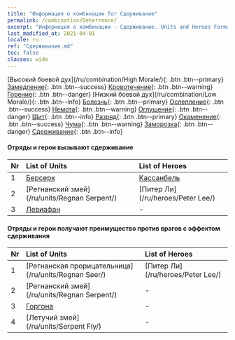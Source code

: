 ```yaml
---
title: "Информация о комбинации for Сдерживание"
permalink: /combination/Deterrence/
excerpt: "Информация о комбинации - Сдерживание. Units and Heroes Formation."
last_modified_at: 2021-04-01
locale: ru
ref: "Сдерживание.md"
toc: false
classes: wide
---
```


  [Высокий боевой дух](/ru/combination/High Morale/){: .btn .btn--primary} [Замедление](/ru/combination/Slow/){: .btn .btn--success} [Кровотечение](/ru/combination/Bleeding/){: .btn .btn--warning} [Горение](/ru/combination/Burning/){: .btn .btn--danger} [Низкий боевой дух](/ru/combination/Low Morale/){: .btn .btn--info} [Болезнь](/ru/combination/Disease/){: .btn .btn--primary} [Ослепление](/ru/combination/Blind/){: .btn .btn--success} [Немота](/ru/combination/Silence/){: .btn .btn--warning} [Оглушение](/ru/combination/Stun/){: .btn .btn--danger} [Щит](/ru/combination/Shield/){: .btn .btn--info} [Разряд](/ru/combination/Static/){: .btn .btn--primary} [Окаменение](/ru/combination/Petrify/){: .btn .btn--success} [Чума](/ru/combination/Plague/){: .btn .btn--warning} [Заморозка](/ru/combination/Freeze/){: .btn .btn--danger} [Сдерживание](/ru/combination/Deterrence/){: .btn .btn--info} 


#### Отряды и герои вызывают сдерживание

  | Nr |  List of Units  | List of Heroes | 
  |:---|:----------------|:---------------| 
  | 1 | [Берсерк](/ru/units/Berserker/) | [Кассанбель](/ru/heroes/Cassanbel/) |
  | 2 | [Регнанский змей](/ru/units/Regnan Serpent/) | [Питер Ли](/ru/heroes/Peter Lee/) |
  | 3 | [Левиафан](/ru/units/Revyaratan/) | - |


#### Отряды и герои получают преимущество против врагов с эффектом сдерживания

  | Nr |  List of Units  | List of Heroes | 
  |:---|:----------------|:---------------| 
  | 1 | [Регнанская прорицательница](/ru/units/Regnan Seer/) | [Питер Ли](/ru/heroes/Peter Lee/) |
  | 2 | [Регнанский змей](/ru/units/Regnan Serpent/) | - |
  | 3 | [Горгона](/ru/units/Gorgon/) | - |
  | 4 | [Летучий змей](/ru/units/Serpent Fly/) | - |
